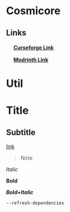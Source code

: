 
# Cosmicore


## Links

[<img src=https://media.forgecdn.net/avatars/130/458/636460205549127215.png height=16>](https://www.curseforge.com/minecraft/mc-mods/cosmicore)
**[Curseforge Link](https://www.curseforge.com/minecraft/mc-mods/cosmicore)**

[<img src=https://modrinth.com/favicon.ico height=16>](https://modrinth.com/mod/cosmicore)
**[Modrinth Link](https://modrinth.com/mod/cosmicore)**



Util
============

# Title

## Subtitle

[link](link.html)


> Note

*Italic*

**Bold**

***Bold+Italic***

`--refresh-dependencies`